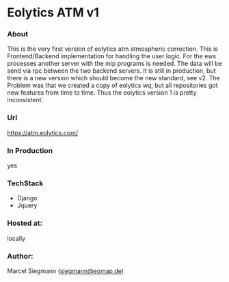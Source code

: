 # Eolytics ATM v1

### About
This is the very first version of eolytics atm atmospheric correction. This is Frontend/Backend implementation for 
handling the user logic. For the ews processes another server with the mip programs is needed.
The data will be send via rpc between the two backend servers. It is still in production, 
but there is a new version which should become the new standard, see v2.
The Problem was that we created a copy of eolytics wq, but all repositories got new features from time to time.
Thus the eolytics version 1 is pretty inconsistent.

### Url
https://atm.eolytics.com/

### In Production
yes

### TechStack
- Django
- Jquery

### Hosted at:
locally
 
### Author:
Marcel Siegmann (siegmann@eomap.de)